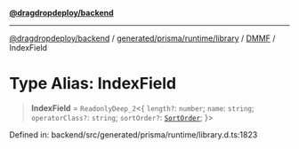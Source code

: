 [**@dragdropdeploy/backend**](../../../../../../../README.md)

***

[@dragdropdeploy/backend](../../../../../../../README.md) / [generated/prisma/runtime/library](../../../README.md) / [DMMF](../README.md) / IndexField

# Type Alias: IndexField

> **IndexField** = `ReadonlyDeep_2`\<\{ `length?`: `number`; `name`: `string`; `operatorClass?`: `string`; `sortOrder?`: [`SortOrder`](SortOrder.md); \}\>

Defined in: backend/src/generated/prisma/runtime/library.d.ts:1823
